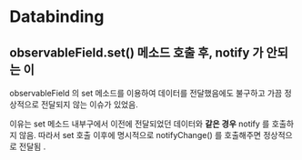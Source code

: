 # Databinding

## observableField.set\(\) 메소드 호출 후, notify 가 안되는 이

observableField 의 set 메소드를 이용하여 데이터를 전달했음에도 불구하고 가끔 정상적으로 전달되지 않는 이슈가 있었음.

이유는 set 메소드 내부구에서 이전에 전달되었던 데이터와 **같은 경우** notify 를 호출하지 않음.  따라서  set  호출 이후에  명시적으로  notifyChange\(\)  를 호출해주면  정상적으로  전달됨 . 




